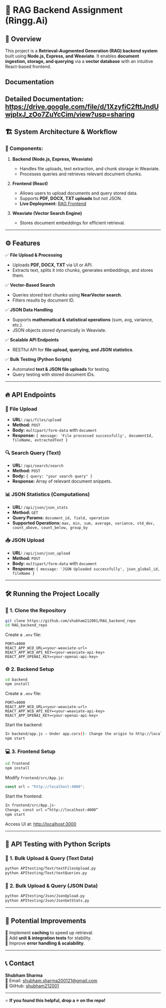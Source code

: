 # 🚀 RAG Backend Assignment (Ringg.Ai)

## 📌 Overview  
This project is a **Retrieval-Augmented Generation (RAG) backend system** built using **Node.js, Express, and Weaviate**. It enables **document ingestion, storage, and querying** via a **vector database** with an intuitive React-based frontend.  

##  Documentation 
Detailed Documentation: https://drive.google.com/file/d/1XzyfiC2fttJndUwjpIxJ_zOo7ZuYcCim/view?usp=sharing
---

## 🏗️ System Architecture & Workflow  

### 🔹 Components:
1. **Backend (Node.js, Express, Weaviate)**  
   - Handles file uploads, text extraction, and chunk storage in Weaviate.  
   - Processes queries and retrieves relevant document chunks.  

2. **Frontend (React)**  
   - Allows users to upload documents and query stored data.  
   - Supports **PDF, DOCX, TXT uploads** but not JSON.  
   - **Live Deployment:** [RAG Frontend](https://rag-bakend-assignment-deploy-1-77cf.onrender.com)  

3. **Weaviate (Vector Search Engine)**  
   - Stores document embeddings for efficient retrieval.  

---

## ⚙️ Features  

✅ **File Upload & Processing**  
- Uploads **PDF, DOCX, TXT** via UI or API.  
- Extracts text, splits it into chunks, generates embeddings, and stores them.  

✅ **Vector-Based Search**  
- Queries stored text chunks using **NearVector search**.  
- Filters results by document ID.  

✅ **JSON Data Handling**  
- Supports **mathematical & statistical operations** (sum, avg, variance, etc.).  
- JSON objects stored dynamically in Weaviate.  

✅ **Scalable API Endpoints**  
- RESTful API for **file upload, querying, and JSON statistics**.  

✅ **Bulk Testing (Python Scripts)**  
- Automated **text & JSON file uploads** for testing.  
- Query testing with stored document IDs.  

---

## 🔥 API Endpoints  

### 📂 **File Upload**
- **URL:** `/api/files/upload`  
- **Method:** `POST`  
- **Body:** `multipart/form-data` with `document`  
- **Response:** `{ message: 'File processed successfully', documentId, fileName, extractedText }`  

### 🔍 **Search Query (Text)**
- **URL:** `/api/search/search`  
- **Method:** `POST`  
- **Body:** `{ query: "your search query" }`  
- **Response:** Array of relevant document snippets.  

### 📊 **JSON Statistics (Computations)**
- **URL:** `/api/json/json_stats`  
- **Method:** `GET`  
- **Query Params:** `document_id, field, operation`  
- **Supported Operations:** `max, min, sum, average, variance, std_dev, count_above, count_below, group_by`  

### 📥 **JSON Upload**
- **URL:** `/api/json/json_upload`  
- **Method:** `POST`  
- **Body:** `multipart/form-data` with `document`  
- **Response:** `{ message: 'JSON Uploaded successfully', json_global_id, fileName }`  

---

## 🛠️ Running the Project Locally  

### 📌 **1. Clone the Repository**
```sh
git clone https://github.com/shubham212001/RAG_backend_repo
cd RAG_backend_repo
```
Create a `.env` file:
```env
PORT=4000
REACT_APP_WCD_URL=<your-weaviate-url>
REACT_APP_WCD_API_KEY=<your-weaviate-api-key>
REACT_APP_OPENAI_KEY=<your-openai-api-key>
```

### ⚙️ **2. Backend Setup**
```sh
cd backend
npm install
```
Create a `.env` file:
```env
PORT=4000
REACT_APP_WCD_URL=<your-weaviate-url>
REACT_APP_WCD_API_KEY=<your-weaviate-api-key>
REACT_APP_OPENAI_KEY=<your-openai-api-key>
```


Start the backend:
```sh
In backend/app.js – Under app.cors()- Change the origin to http://localhost:3000
npm start
```

### 💻 **3. Frontend Setup**
```sh
cd frontend
npm install
```
Modify `frontend/src/App.js`:
```js
const url = "http://localhost:4000";
```
Start the frontend:
```sh
In frontend/src/App.js-
Change, const url =”http://localhost:4000”
npm start
```
Access UI at: [http://localhost:3000](http://localhost:3000)  

---

## 🔬 **API Testing with Python Scripts**  

### 📌 **1. Bulk Upload & Query (Text Data)**
```sh
python APItesting/Text/textFilesUpload.py
python APItesting/Text/textQueries.py
```

### 📌 **2. Bulk Upload & Query (JSON Data)**
```sh
python APItesting/Json/JsonUpload.py
python APItesting/Json/JsonGetStats.py
```

---

## 🚀 **Potential Improvements**
🔹 Implement **caching** to speed up retrieval.  
🔹 Add **unit & integration tests** for stability.  
🔹 Improve **error handling & scalability**.  

---

## 📞 **Contact**
**Shubham Sharma**  
📧 Email: [shubham.sharma200121@gmail.com](mailto:shubham.sharma200121@gmail.com)  
🔗 GitHub: [shubham212001](https://github.com/shubham212001)  

---

⭐ **If you found this helpful, drop a ⭐ on the repo!**  


